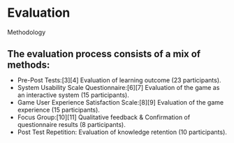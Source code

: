 # Evaluation

<p class='slide-subtitle'>Methodology</p>

<div class='section-wrapper'>
  <h2>The evaluation process consists of a mix of methods:</h2>
  <ul class='flex-list'>
    <li class='fade-out-vclick' v-after>
      Pre-Post Tests:<Link class='ref-link' to='20'>[3]</Link><Link class='ref-link' to='20'>[4]</Link> Evaluation of learning outcome (23 participants).
    </li>
    <li class='fade-out-vclick' v-click='+1'>
      System Usability Scale Questionnaire:<Link class='ref-link' to='20'>[6]</Link><Link class='ref-link' to='21'>[7]</Link> Evaluation of the game as an interactive system (15 participants).
    </li>
    <li class='fade-out-vclick' v-click='+1'>
      Game User Experience Satisfaction Scale:<Link class='ref-link' to='21'>[8]</Link><Link class='ref-link' to='21'>[9]</Link> Evaluation of the game experience (15 participants).
    </li>
    <li class='fade-out-vclick' v-click='+2'>
      Focus Group:<Link class='ref-link' to='21'>[10]</Link><Link class='ref-link' to='21'>[11]</Link> Qualitative feedback & Confirmation of questionnaire results (8 participants).
    </li>
    <li class='fade-out-vclick' v-click='+3'>
      Post Test Repetition: Evaluation of knowledge retention (10 participants).
    </li>
  </ul>
</div>

<style>
  h2 {
    margin-bottom: 0.5em;
  }
</style>